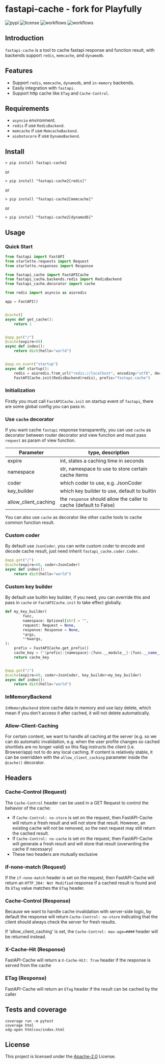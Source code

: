 # fastapi-cache - fork for Playfully

![pypi](https://img.shields.io/pypi/v/fastapi-cache2.svg?style=flat)
![license](https://img.shields.io/github/license/long2ice/fastapi-cache)
![workflows](https://github.com/long2ice/fastapi-cache/workflows/pypi/badge.svg)
![workflows](https://github.com/long2ice/fastapi-cache/workflows/ci/badge.svg)

## Introduction

`fastapi-cache` is a tool to cache fastapi response and function result, with backends support `redis`, `memcache`,
and `dynamodb`.

## Features

- Support `redis`, `memcache`, `dynamodb`, and `in-memory` backends.
- Easily integration with `fastapi`.
- Support http cache like `ETag` and `Cache-Control`.

## Requirements

- `asyncio` environment.
- `redis` if use `RedisBackend`.
- `memcache` if use `MemcacheBackend`.
- `aiobotocore` if use `DynamoBackend`.

## Install

```shell
> pip install fastapi-cache2
```

or

```shell
> pip install "fastapi-cache2[redis]"
```

or

```shell
> pip install "fastapi-cache2[memcache]"
```

or

```shell
> pip install "fastapi-cache2[dynamodb]"
```

## Usage

### Quick Start

```python
from fastapi import FastAPI
from starlette.requests import Request
from starlette.responses import Response

from fastapi_cache import FastAPICache
from fastapi_cache.backends.redis import RedisBackend
from fastapi_cache.decorator import cache

from redis import asyncio as aioredis

app = FastAPI()


@cache()
async def get_cache():
    return 1


@app.get("/")
@cache(expire=60)
async def index():
    return dict(hello="world")


@app.on_event("startup")
async def startup():
    redis = aioredis.from_url("redis://localhost", encoding="utf8", decode_responses=True)
    FastAPICache.init(RedisBackend(redis), prefix="fastapi-cache")

```

### Initialization

Firstly you must call `FastAPICache.init` on startup event of `fastapi`, there are some global config you can pass in.

### Use `cache` decorator

If you want cache `fastapi` response transparently, you can use `cache` as decorator between router decorator and view
function and must pass `request` as param of view function.

Parameter | type, description
------------ | -------------
expire | int, states a caching time in seconds
namespace | str, namespace to use to store certain cache items
coder | which coder to use, e.g. JsonCoder
key_builder | which key builder to use, default to builtin
allow_client_caching | the `response` should allow the caller to cache (default to False)

You can also use `cache` as decorator like other cache tools to cache common function result.

### Custom coder

By default use `JsonCoder`, you can write custom coder to encode and decode cache result, just need
inherit `fastapi_cache.coder.Coder`.

```python
@app.get("/")
@cache(expire=60, coder=JsonCoder)
async def index():
    return dict(hello="world")
```

### Custom key builder

By default use builtin key builder, if you need, you can override this and pass in `cache` or `FastAPICache.init` to
take effect globally.

```python
def my_key_builder(
        func,
        namespace: Optional[str] = "",
        request: Request = None,
        response: Response = None,
        *args,
        **kwargs,
):
    prefix = FastAPICache.get_prefix()
    cache_key = f"{prefix}:{namespace}:{func.__module__}:{func.__name__}:{args}:{kwargs}"
    return cache_key


@app.get("/")
@cache(expire=60, coder=JsonCoder, key_builder=my_key_builder)
async def index():
    return dict(hello="world")
```

### InMemoryBackend

`InMemoryBackend` store cache data in memory and use lazy delete, which mean if you don't access it after cached, it
will not delete automatically.

### Allow-Client-Caching
For certain content, we want to handle all caching at the server (e.g. so we can do automatic
invalidation, e.g. when the user profile changes so cached shortlists are no longer valid)
so this flag instructs the client (i.e. Browser/app) not to do any local caching. If content is
relatively stable, it can be overridden with the `allow_client_caching` parameter inside the `@cache()`
decorator.

## Headers

### Cache-Control (Request)
The `Cache-Control` header can be used in a GET Request to control the behavior of the cache:

* If `Cache-Control: no-store` is set on the request, then FastAPI-Cache will return a fresh result
  and will not store that result. However, an existing cache will not be removed, so the next request
  may still return the cached result.
* If `Cache-Control: no-cache` is set on the request, then FastAPI-Cache will generate a fresh result
  and will store that result (overwriting the cache if necessary)
* These two headers are mutually exclusive

### if-none-match (Request)
If the `if-none-match` header is set on the request, then FastAPI-Cache will return an `HTTP_304: Not Modified`
response if a cached result is found and its `ETag` value matches the `ETag` header.

### Cache-Control (Response)
Because we want to handle cache invalidation with server-side logic, by default the response will
return `Cache-Control: no-store` indicating that the client should always check the server for fresh
results.

If 'allow_client_caching' is set, the `Cache-Control: max-age=####` header will be returned instead.


### X-Cache-Hit (Response)
FastAPI-Cache will return a `X-Cache-Hit: True` header if the response is served from the cache

### ETag (Response)
FastAPI-Cache will return an `ETag` header if the result can be cached by the caller


## Tests and coverage

```shell
coverage run -m pytest
coverage html
xdg-open htmlcov/index.html
```

## License

This project is licensed under the [Apache-2.0](https://github.com/long2ice/fastapi-cache/blob/master/LICENSE) License.
